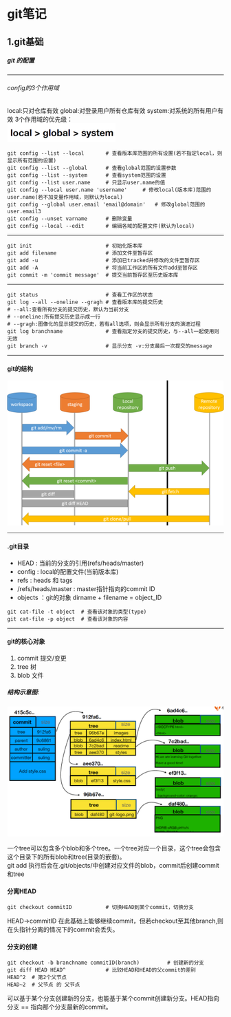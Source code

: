 # git笔记
## 1.git基础
##### git 的配置
---
###### config的3个作用域
local:只对仓库有效
global:对登录用户所有仓库有效
system:对系统的所有用户有效
3个作用域的优先级：  
<img src="git-priority.png" width=50% alt="git-config-priority">
```shell
git config --list --local       # 查看版本库范围的所有设置(若不指定local，则显示所有范围的设置)
git config --list --global      # 查看global范围的设置参数
git config --list --system      # 查看system范围的设置
git config --list user.name     # 只显示user.name的值
git config --local user.name 'username'     # 修改local(版本库)范围的user.name(若不加变量作用域，则默认为local)
git config --global user.email 'email@domain'   # 修改global范围的user.email3
git config --unset varname      # 删除变量
git config --local --edit       # 编辑各域的配置文件(默认为local)
```

---

```shell
git init                        # 初始化版本库
git add filename                # 添加文件至暂存区
git add -u                      # 添加已tracked并修改的文件至暂存区
git add -A                      # 将当前工作区的所有文件add至暂存区
git commit -m 'commit message'  # 提交当前暂存区至历史版本库
```
---
```shell
git status                      # 查看工作区的状态
git log --all --oneline --gragh # 查看版本库的提交历史 
# --all:查看所有分支的提交历史，默认为当前分支 
# --oneline:所有提交历史显示成一行 
# --gragh:图像化的显示提交的历史，若有all选项，则会显示所有分支的演进过程
git log branchname              # 查看指定分支的提交历史，与--all一起使用则无效
git branch -v                   # 显示分支 -v:分支最后一次提交的message
```
---
#### git的结构

![git-operations](git-operations.png)

---
#### .git目录
* HEAD : 当前的分支的引用(refs/heads/master)
* config : local的配置文件(当前版本库)
* refs : heads 和 tags 
* /refs/heads/master : master指针指向的commit ID
* objects ：git的对象  dirname + filename = object_ID

```shell
git cat-file -t object  # 查看该对象的类型(type)    
git cat-file -p object  # 查看该对象的内容
```
---
#### git的核心对象
1. commit   提交/变更
2. tree     树
3. blob     文件
##### 结构示意图:
![commit-tree-blob](commit-tree-blob.png)

一个tree可以包含多个blob和多个tree。一个tree对应一个目录，这个tree会包含这个目录下的所有blob和tree(目录的嵌套)。  
git add 执行后会在.git/objects/中创建对应文件的blob，commit后创建commit和tree

#### 分离HEAD
```shell
git checkout commitID           # 切换HEAD到某个commit，切换分支
```
HEAD->commitID
在此基础上能够继续commit，但若checkout至其他branch,则在头指针分离的情况下的commit会丢失。
#### 分支的创建
```shell
git checkout -b branchname commitID(branch)         # 创建新的分支
git diff HEAD HEAD^             # 比较HEAD和HEAD的父commit的差别
HEAD^2  # 第2个父节点
HEAD~2  # 父节点 的 父节点
```
可以基于某个分支创建新的分支，也能基于某个commit创建新分支。HEAD指向分支 == 指向那个分支最新的commit。

